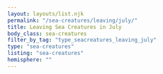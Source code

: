 ```yaml
---
layout: layouts/list.njk
permalink: "/sea-creatures/leaving/july/"
title: Leaving Sea Creatures in July
body_class: sea-creatures
filter_by_tag: "type_seacreatures_leaving_july"
type: "sea-creatures"
listing: "sea-creatures"
hemisphere: ""
---
```

